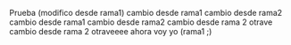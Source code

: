 Prueba (modifico desde rama1)
cambio desde rama1
cambio desde rama2
cambio desde rama1
cambio desde rama2
cambio desde rama 2 otrave
cambio desde rama 2 otraveeee
ahora voy yo (rama1 ;)